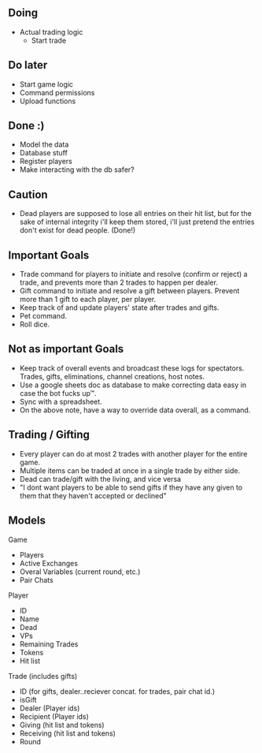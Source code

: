 ## Doing

- Actual trading logic
  - Start trade

## Do later

- Start game logic
- Command permissions
- Upload functions

## Done :)

- Model the data
- Database stuff
- Register players
- Make interacting with the db safer?

## Caution

- Dead players are supposed to lose all entries on their hit list, but for the sake of internal integrity i'll keep them stored, i'll just pretend the entries don't exist for dead people. (Done!)

## Important Goals

- Trade command for players to initiate and resolve (confirm or reject) a trade, and prevents more than 2 trades to happen per dealer.
- Gift command to initiate and resolve a gift between players. Prevent more than 1 gift to each player, per player.
- Keep track of and update players' state after trades and gifts.
- Pet command.
- Roll dice.

## Not as important Goals

- Keep track of overall events and broadcast these logs for spectators. Trades, gifts, eliminations, channel creations, host notes.
- Use a google sheets doc as database to make correcting data easy in case the bot fucks up™.
- Sync with a spreadsheet.
- On the above note, have a way to override data overall, as a command.

## Trading / Gifting

- Every player can do at most 2 trades with another player for the entire game.
- Multiple items can be traded at once in a single trade by either side.
- Dead can trade/gift with the living, and vice versa
- "I dont want players to be able to send gifts if they have any given to them that they haven't accepted or declined"

## Models

Game

- Players
- Active Exchanges
- Overal Variables (current round, etc.)
- Pair Chats

Player

- ID
- Name
- Dead
- VPs
- Remaining Trades
- Tokens
- Hit list

Trade (includes gifts)

- ID (for gifts, dealer..reciever concat. for trades, pair chat id.)
- isGift
- Dealer (Player ids)
- Recipient (Player ids)
- Giving (hit list and tokens)
- Receiving (hit list and tokens)
- Round
